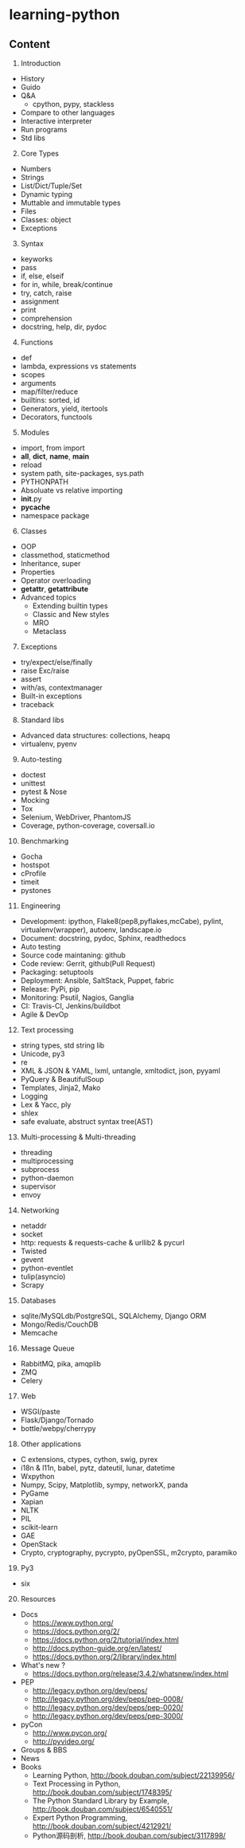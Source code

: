 learning-python
===============

Content
-------

1. Introduction
  - History
  - Guido
  - Q&A
    - cpython, pypy, stackless
  - Compare to other languages
  - Interactive interpreter
  - Run programs
  - Std libs
2. Core Types
  - Numbers
  - Strings
  - List/Dict/Tuple/Set
  - Dynamic typing
  - Muttable and immutable types
  - Files
  - Classes: object
  - Exceptions
3. Syntax
  - keyworks
  - pass
  - if, else, elseif
  - for in, while, break/continue
  - try, catch, raise
  - assignment
  - print
  - comprehension
  - docstring, help, dir, pydoc
4. Functions
  - def
  - lambda, expressions vs statements
  - scopes
  - arguments
  - map/filter/reduce
  - builtins: sorted, id
  - Generators, yield, itertools
  - Decorators, functools
5. Modules
  - import, from import
  - __all__, __dict__, __name__, __main__
  - reload
  - system path, site-packages, sys.path
  - PYTHONPATH
  - Absoluate vs relative importing
  - __init__.py
  - __pycache__
  - namespace package
6. Classes
  - OOP
  - classmethod, staticmethod
  - Inheritance, super
  - Properties
  - Operator overloading
  - __getattr__, __getattribute__
  - Advanced topics
    - Extending builtin types
    - Classic and New styles
    - MRO
    - Metaclass
7. Exceptions
  - try/expect/else/finally
  - raise Exc/raise
  - assert
  - with/as, contextmanager
  - Built-in exceptions
  - traceback
8. Standard libs
  - Advanced data structures: collections, heapq
  - virtualenv, pyenv
9. Auto-testing
  - doctest
  - unittest
  - pytest & Nose
  - Mocking
  - Tox
  - Selenium, WebDriver, PhantomJS
  - Coverage, python-coverage, coversall.io
10. Benchmarking
  - Gocha
  - hostspot
  - cProfile
  - timeit
  - pystones
11. Engineering
  - Development: ipython, Flake8(pep8,pyflakes,mcCabe), pylint, virtualenv(wrapper), autoenv, landscape.io
  - Document: docstring, pydoc, Sphinx, readthedocs
  - Auto testing
  - Source code maintaning: github
  - Code review: Gerrit, github(Pull Request)
  - Packaging: setuptools
  - Deployment: Ansible, SaltStack, Puppet, fabric
  - Release: PyPi, pip
  - Monitoring: Psutil, Nagios, Ganglia
  - CI: Travis-CI, Jenkins/buildbot
  - Agile & DevOp
12. Text processing
  - string types, std string lib
  - Unicode, py3
  - re
  - XML & JSON & YAML, lxml, untangle, xmltodict, json, pyyaml
  - PyQuery & BeautifulSoup
  - Templates, Jinja2, Mako
  - Logging
  - Lex & Yacc, ply
  - shlex
  - safe evaluate, abstruct syntax tree(AST)
13. Multi-processing & Multi-threading
  - threading
  - multiprocessing
  - subprocess
  - python-daemon
  - supervisor
  - envoy
14. Networking
  - netaddr
  - socket
  - http: requests & requests-cache & urllib2 & pycurl
  - Twisted
  - gevent
  - python-eventlet
  - tulip(asyncio)
  - Scrapy
15. Databases
  - sqlite/MySQLdb/PostgreSQL, SQLAlchemy, Django ORM
  - Mongo/Redis/CouchDB
  - Memcache
16. Message Queue
  - RabbitMQ, pika, amqplib
  - ZMQ
  - Celery
17. Web
  - WSGI/paste
  - Flask/Django/Tornado
  - bottle/webpy/cherrypy
18. Other applications
  - C extensions, ctypes, cython, swig, pyrex
  - i18n & l11n, babel, pytz, dateutil, lunar, datetime
  - Wxpython
  - Numpy, Scipy, Matplotlib, sympy, networkX, panda
  - PyGame
  - Xapian
  - NLTK
  - PIL
  - scikit-learn
  - GAE
  - OpenStack
  - Crypto, cryptography, pycrypto, pyOpenSSL, m2crypto, paramiko
19. Py3
  - six
20. Resources
  - Docs
    - https://www.python.org/
    - https://docs.python.org/2/
    - https://docs.python.org/2/tutorial/index.html
    - http://docs.python-guide.org/en/latest/
    - https://docs.python.org/2/library/index.html
  - What's new ?
    - https://docs.python.org/release/3.4.2/whatsnew/index.html
  - PEP
    - http://legacy.python.org/dev/peps/
    - http://legacy.python.org/dev/peps/pep-0008/
    - http://legacy.python.org/dev/peps/pep-0020/
    - http://legacy.python.org/dev/peps/pep-3000/
  - pyCon
    - http://www.pycon.org/
    - http://pyvideo.org/
  - Groups & BBS
  - News
  - Books
    - Learning Python, http://book.douban.com/subject/22139956/
    - Text Processing in Python, http://book.douban.com/subject/1748395/
    - The Python Standard Library by Example, http://book.douban.com/subject/6540551/
    - Expert Python Programming, http://book.douban.com/subject/4212921/
    - Python源码剖析, http://book.douban.com/subject/3117898/
